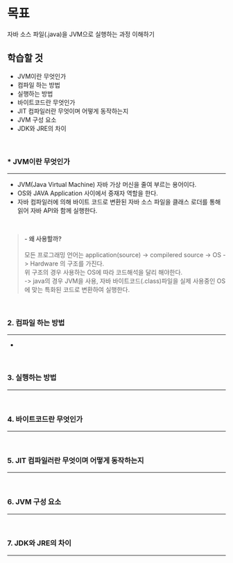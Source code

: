 # 목표
자바 소스 파일(.java)을 JVM으로 실행하는 과정 이해하기

## 학습할 것
* JVM이란 무엇인가
* 컴파일 하는 방법
* 실행하는 방법
* 바이트코드란 무엇인가
* JIT 컴파일러란 무엇이며 어떻게 동작하는지
* JVM 구성 요소
* JDK와 JRE의 차이
<br>


### * JVM이란 무엇인가
---
  - JVM(Java Virtual Machine) 자바 가상 머신을 줄여 부르는 용어이다.
  - OS와 JAVA Application 사이에서 중재자 역할을 한다.
  - 자바 컴파일러에 의해 바이트 코드로 변환된 자바 소스 파일을 클래스 로더를 통해 읽어 자바 API와 함께 실행한다.
<br>

> **- 왜 사용할까?** <br><br>
>   모든 프로그래밍 언어는 application(source) -> compilered source -> OS -> Hardware 의 구조를 가진다.<br>
>   위 구조의 경우 사용하는 OS에 따라 코드해석을 달리 해야한다.<br>
>    -> java의 경우 JVM을 사용, 자바 바이트코드(.class)파일을 실제 사용중인 OS에 맞는 특화된 코드로 변환하여 실행한다.
<br>

### 2. 컴파일 하는 방법
---
  - 
<br>

### 3. 실행하는 방법
---
<br>

### 4. 바이트코드란 무엇인가
---
<br>

### 5. JIT 컴파일러란 무엇이며 어떻게 동작하는지
---
<br>

### 6. JVM 구성 요소
---
<br>

### 7. JDK와 JRE의 차이
---

